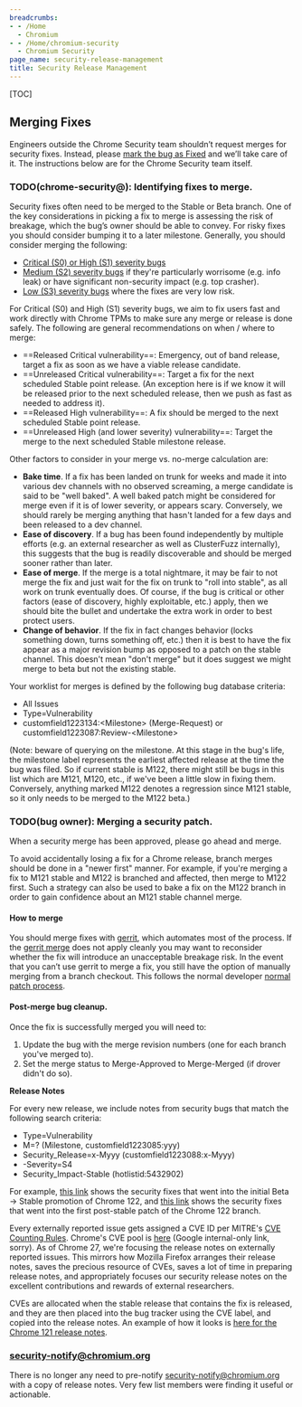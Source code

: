 ```yaml
---
breadcrumbs:
- - /Home
  - Chromium
- - /Home/chromium-security
  - Chromium Security
page_name: security-release-management
title: Security Release Management
---
```


[TOC]

## **Merging Fixes**

Engineers outside the Chrome Security team shouldn’t request merges for security
fixes. Instead, please [mark the bug as
Fixed](https://chromium.googlesource.com/chromium/src/+/refs/heads/main/docs/security/security-labels.md#TOC-Merge-labels)
and we’ll take care of it. The instructions below are for the Chrome Security
team itself.

### **TODO(chrome-security@): Identifying fixes to merge.**

Security fixes often need to be merged to the Stable or Beta branch. One of the
key considerations in picking a fix to merge is assessing the risk of breakage,
which the bug’s owner should be able to convey. For risky fixes you should
consider bumping it to a later milestone. Generally, you should consider merging
the following:

*   [Critical (S0) or High (S1) severity bugs](/developers/severity-guidelines)
*   [Medium (S2) severity bugs](/developers/severity-guidelines) if they're
            particularly worrisome (e.g. info leak) or have significant
            non-security impact (e.g. top crasher).
*   [Low (S3) severity bugs](/developers/severity-guidelines) where the fixes
            are very low risk.

For Critical (S0) and High (S1) severity bugs, we aim to fix users fast and work directly
with Chrome TPMs to make sure any merge or release is done safely. The following are
general recommendations on when / where to merge:

*   ==Released Critical vulnerability==: Emergency, out of band release,
            target a fix as soon as we have a viable release candidate.
*   ==Unreleased Critical vulnerability==: Target a fix for the next
            scheduled Stable point release. (An exception here is if we know it
            will be released prior to the next scheduled release, then we push
            as fast as needed to address it).
*   ==Released High vulnerability==: A fix should be merged to the next
            scheduled Stable point release.
*   ==Unreleased High (and lower severity) vulnerability==: Target the
            merge to the next scheduled Stable milestone release.

Other factors to consider in your merge vs. no-merge calculation are:

*   **Bake time**. If a fix has been landed on trunk for weeks and made
            it into various dev channels with no observed screaming, a merge
            candidate is said to be "well baked". A well baked patch might be
            considered for merge even if it is of lower severity, or appears
            scary. Conversely, we should rarely be merging anything that hasn't
            landed for a few days and been released to a dev channel.
*   **Ease of discovery**. If a bug has been found independently by
            multiple efforts (e.g. an external researcher as well as ClusterFuzz
            internally), this suggests that the bug is readily discoverable and
            should be merged sooner rather than later.
*   **Ease of merge**. If the merge is a total nightmare, it may be fair
            to not merge the fix and just wait for the fix on trunk to "roll
            into stable", as all work on trunk eventually does. Of course, if
            the bug is critical or other factors (ease of discovery, highly
            exploitable, etc.) apply, then we should bite the bullet and
            undertake the extra work in order to best protect users.
*   **Change of behavior**. If the fix in fact changes behavior (locks
            something down, turns something off, etc.) then it is best to have
            the fix appear as a major revision bump as opposed to a patch on the
            stable channel. This doesn't mean "don't merge" but it does suggest
            we might merge to beta but not the existing stable.

Your worklist for merges is defined by the following bug database criteria:

*   All Issues
*   Type=Vulnerability
*   customfield1223134:&lt;Milestone&gt; (Merge-Request) or
customfield1223087:Review-&lt;Milestone&gt;

(Note: beware of querying on the milestone. At this stage in the bug's life, the
milestone label represents the earliest affected release at the time the bug was
filed. So if current stable is M122, there might still be bugs in this list which
are M121, M120, etc., if we've been a little slow in fixing them. Conversely,
anything marked M122 denotes a regression since M121 stable, so it only needs to
be merged to the M122 beta.)

### **TODO(bug owner): Merging a security patch.**

When a security merge has been approved, please go ahead and merge.

To avoid accidentally losing a fix for a Chrome release, branch merges should be
done in a "newer first" manner. For example, if you're merging a fix to M121
stable and M122 is branched and affected, then merge to M122 first. Such a
strategy can also be used to bake a fix on the M122 branch in order to gain
confidence about an M121 stable channel merge.

#### **How to merge**

You should merge fixes with [gerrit](/developers/how-tos/drover), which
automates most of the process. If the [gerrit merge](/developers/how-tos/drover)
does not apply cleanly you may want to reconsider whether the fix will introduce
an unacceptable breakage risk. In the event that you can’t use gerrit to merge a
fix, you still have the option of manually merging from a branch checkout. This
follows the normal developer [normal patch
process](/developers/contributing-code).

#### **Post-merge bug cleanup.**

Once the fix is successfully merged you will need to:

1.  Update the bug with the merge revision numbers (one for each branch
            you've merged to).
2.  Set the merge status to Merge-Approved to Merge-Merged (if drover
            didn't do so).

**Release Notes**

For every new release, we include notes from security bugs that match the
following search criteria:

*   Type=Vulnerability
*   M=? (Milestone, customfield1223085:yyy)
*   Security_Release=x-Myyy (customfield1223088:x-Myyy)
*   -Severity=S4
*   Security_Impact-Stable (hotlistid:5432902)

For example, [this
link](https://issues.chromium.org/issues?q=Type%3DVulnerability%20customfield1223085:122%20Release%3D0-M122%20-Severity:S4%20--customfield1223084:Android)
shows the security fixes that went into the initial Beta -&gt; Stable promotion
of Chrome 122, and [this
link](https://issues.chromium.org/issues?q=Type%3DVulnerability%20customfield1223085:122%20Release%3D1-M122%20-Severity:S4%20--customfield1223084:Android)
shows the security fixes that went into the first post-stable patch of the
Chrome 122 branch.

Every externally reported issue gets assigned a CVE ID per MITRE's [CVE Counting
Rules](https://cve.mitre.org/cve/editorial_policies/counting_rules.html).
Chrome's CVE pool is
[here](https://docs.google.com/a/google.com/spreadsheet/ccc?key=0AoQyc9BFHd9FdE43bkxKZFRtOEk3eW5zeEhST29zTmc#gid=0)
(Google internal-only link, sorry). As of Chrome 27, we're focusing the release
notes on externally reported issues. This mirrors how Mozilla Firefox arranges
their release notes, saves the precious resource of CVEs, saves a lot of time in
preparing release notes, and appropriately focuses our security release notes on
the excellent contributions and rewards of external researchers.

CVEs are allocated when the stable release that contains the fix is released,
and they are then placed into the bug tracker using the CVE label, and copied
into the release notes. An example of how it looks is [here for the Chrome 121
release
notes](https://chromereleases.googleblog.com/2024/01/stable-channel-update-for-desktop_23.html).

### **security-notify@chromium.org**

There is no longer any need to pre-notify security-notify@chromium.org with a
copy of release notes. Very few list members were finding it useful or
actionable.
